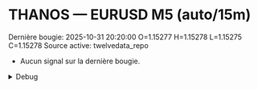 # THANOS — EURUSD M5 (auto/15m)
Dernière bougie: 2025-10-31 20:20:00  O=1.15277  H=1.15278  L=1.15275  C=1.15278
Source active: twelvedata_repo

- Aucun signal sur la dernière bougie.

<details><summary>Debug</summary>

- TD_API_KEY manquant.

</details>